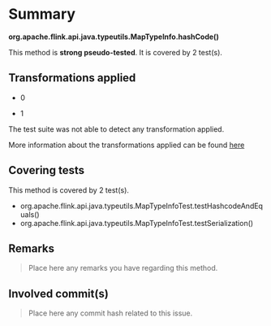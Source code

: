 # Summary
**org.apache.flink.api.java.typeutils.MapTypeInfo.hashCode()**

This method is **strong pseudo-tested**.
It is covered by 2 test(s). 


## Transformations applied

- 0

- 1


The test suite was not able to detect any transformation applied.

More information about the transformations applied can be found [here](https://github.com/STAMP-project/pitest-descartes)

## Covering tests
This method is covered by 2 test(s).
* org.apache.flink.api.java.typeutils.MapTypeInfoTest.testHashcodeAndEquals()
* org.apache.flink.api.java.typeutils.MapTypeInfoTest.testSerialization()


## Remarks
> Place here any remarks you have regarding this method.

## Involved commit(s)

> Place here any commit hash related to this issue.
